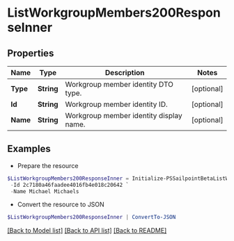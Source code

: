 # ListWorkgroupMembers200ResponseInner
## Properties

Name | Type | Description | Notes
------------ | ------------- | ------------- | -------------
**Type** | **String** | Workgroup member identity DTO type. | [optional] 
**Id** | **String** | Workgroup member identity ID. | [optional] 
**Name** | **String** | Workgroup member identity display name. | [optional] 

## Examples

- Prepare the resource
```powershell
$ListWorkgroupMembers200ResponseInner = Initialize-PSSailpointBetaListWorkgroupMembers200ResponseInner  -Type IDENTITY `
 -Id 2c7180a46faadee4016fb4e018c20642 `
 -Name Michael Michaels
```

- Convert the resource to JSON
```powershell
$ListWorkgroupMembers200ResponseInner | ConvertTo-JSON
```

[[Back to Model list]](../README.md#documentation-for-models) [[Back to API list]](../README.md#documentation-for-api-endpoints) [[Back to README]](../README.md)

